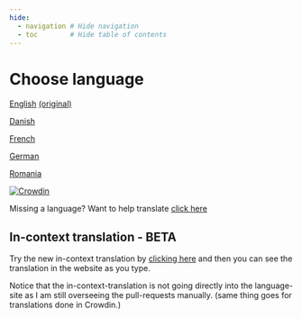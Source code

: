 ```yaml
---
hide:
  - navigation # Hide navigation
  - toc        # Hide table of contents
---
```

# Choose language

[<span class="flag-icon flag-icon-us"></span> English](en/) [(original)](en_old/)

[<span class="flag-icon flag-icon-dk"></span> Danish](da/)

[<span class="flag-icon flag-icon-fr"></span> French](fr/)

[<span class="flag-icon flag-icon-de"></span> German](de/)

[<span class="flag-icon flag-icon-ro"></span> Romania](ro/)

[![Crowdin](https://badges.crowdin.net/loopdoctranslation/localized.svg)](https://crowdin.com/project/loopdoctranslation)

Missing a language? Want to help translate [click here](en/payitforward/translateloopdocs/)

## In-context translation - BETA

Try the new in-context translation by [clicking here](ach/) and then you can see the translation in the website as you type.

Notice that the in-context-translation is not going directly into the language-site as I am still overseeing the pull-requests manually. (same thing goes for translations done in Crowdin.)
